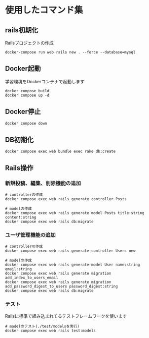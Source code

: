 # 使用したコマンド集

## rails初期化

Railsプロジェクトの作成

```
docker-compose run web rails new . --force --database=mysql
```

## Docker起動

学習環境をDockerコンテナで起動します

```
docker compose build
docker compose up -d
```

## Docker停止

```
docker compose down
```

## DB初期化

```
docker compose exec web bundle exec rake db:create
```

## Rails操作

### 新規投稿、編集、削除機能の追加

```
# controllerの作成
docker compose exec web rails generate controller Posts

# modelの作成
docker compose exec web rails generate model Posts title:string content:string
docker compose exec web rails db:migrate
```

### ユーザ管理機能の追加

```
# controllerの作成
docker compose exec web rails generate controller Users new

# modelの作成
docker compose exec web rails generate model User name:string email:string
docker compose exec web rails generate migration add_index_to_users_email
docker compose exec web rails generate migration add_password_digest_to_users password_digest:string
docker compose exec web rails db:migrate
```

### テスト

Railsに標準で組み込まれてるテストフレームワークを使います

```
# modelのテスト(./test/modelsを実行)
docker compose exec web rails test:models
```
